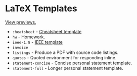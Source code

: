 # LaTeX Templates

[View previews.](http://bamos.io/latex-templates)

+ `cheatsheet` - [Cheatsheet template][cheatsheet]
+ `hw` - Homework.
+ `ieee-1.8` - [IEEE template][ieee]
+ `invoice`
+ `listings` - Produce a PDF with source code listings.
+ `quotes` - Quoted environment for responding inline.
+ `statement-concise` - Concise personal statement template.
+ `statement-full` - Longer personal statement template.

[cheatsheet]: http://www.stdout.org/~winston/latex/
[ieee]: http://www.ctan.org/tex-archive/macros/latex2e/contrib/IEEEtran/
